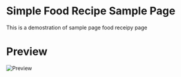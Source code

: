# Simple Food Recipe Sample Page

This is a demostration of sample page food receipy page

# Preview

![Preview](https://github.com/TechPodx/Code-Challenges-Playbook/blob/14700bc015d036f7c751ae2c18c641bae75ddf91/Simple%20food%20recipe%20page/Preview/Preview.gif)